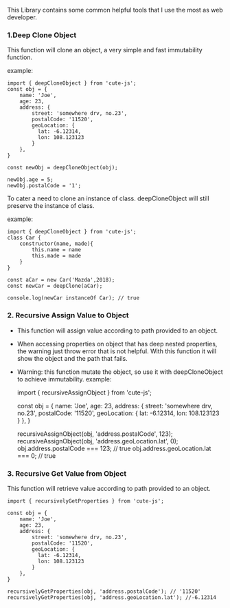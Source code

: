 This Library contains some common helpful tools that I use the most as web developer.

### 1.Deep Clone Object
This function will clone an object, a very simple and fast immutability function.

example: 
    
    import { deepCloneObject } from 'cute-js';        
    const obj = {
        name: 'Joe',
        age: 23,
        address: {
            street: 'somewhere drv, no.23',
            postalCode: '11520',
            geoLocation: {
              lat: -6.12314,
              lon: 108.123123
            }
        },
    }
    
    const newObj = deepCloneObject(obj);
    
    newObj.age = 5;
    newObj.postalCode = '1';

To cater a need to clone an instance of class. 
deepCloneObject will still preserve the instance of class. 


example: 
    
    import { deepCloneObject } from 'cute-js';        
    class Car {
        constructor(name, made){
            this.name = name
            this.made = made
        }
    }
    
    const aCar = new Car('Mazda',2018);
    const newCar = deepClone(aCar);
    
    console.log(newCar instanceOf Car); // true
    
### 2. Recursive Assign Value to Object
* This function will assign value according to path provided to an object.
* When accessing properties on object that has deep nested properties, the warning just throw error that is not helpful.
  With this function it will show the object and the path that fails.
* Warning: this function mutate the object, so use it with deepCloneObject to achieve immutability.
example: 
    
    import { recursiveAssignObject } from 'cute-js';
        
    const obj = {
        name: 'Joe',
        age: 23,
        address: {
            street: 'somewhere drv, no.23',
            postalCode: '11520',
            geoLocation: {
              lat: -6.12314,
              lon: 108.123123
            }
        },
    }
    
    recursiveAssignObject(obj, 'address.postalCode', 123);
    recursiveAssignObject(obj, 'address.geoLocation.lat', 0);
    obj.address.postalCode === 123; // true
    obj.address.geoLocation.lat === 0; // true
    
    
    
### 3. Recursive Get Value from Object
This function will retrieve value according to path provided to an object.
    
    import { recursivelyGetProperties } from 'cute-js';
        
    const obj = {
        name: 'Joe',
        age: 23,
        address: {
            street: 'somewhere drv, no.23',
            postalCode: '11520',
            geoLocation: {
              lat: -6.12314,
              lon: 108.123123
            }
        },
    }
    
    recursivelyGetProperties(obj, 'address.postalCode'); // '11520'
    recursivelyGetProperties(obj, 'address.geoLocation.lat'); //-6.12314